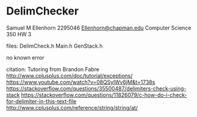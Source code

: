 # DelimChecker

Samuel M Ellenhorn
2295046
Ellenhorn@chapman.edu
Computer Science 350
HW 3

files:
DelimCheck.h
Main.h
GenStack.h

no known error

citation:
Tutoring from Brandon Fabre
http://www.cplusplus.com/doc/tutorial/exceptions/
https://www.youtube.com/watch?v=08QSylWv6jM&t=1738s
https://stackoverflow.com/questions/35500487/delimiters-check-using-stack
https://stackoverflow.com/questions/11826079/c-how-do-i-check-for-delimiter-in-this-text-file
http://www.cplusplus.com/reference/string/string/at/

















